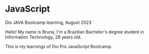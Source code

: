 # JavaScript
Dio JAVA Bootcamp learning, August 2023

Hello! My name is Bruna, I'm a Brazilian Bachelor's degree student in Information Technology, 28 years old.

This is my learnings of Dio Pro JavaScript Bootcamp.
